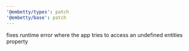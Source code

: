 ```yaml
---
'@embetty/types': patch
'@embetty/base': patch
---
```


fixes runtime error where the app tries to access an undefined entities property
